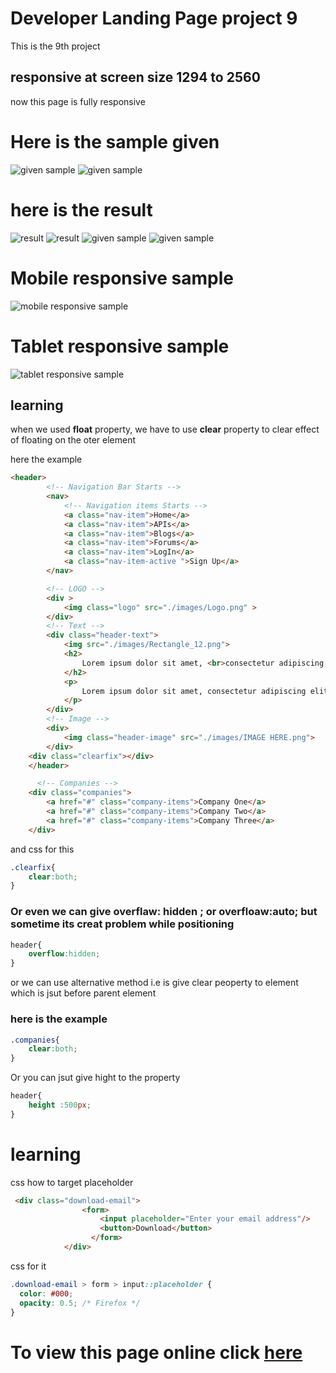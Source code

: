 # Developer Landing Page project 9
This is the 9th project 


## responsive at screen size 1294 to 2560

now this page is fully responsive 
 

# Here is the sample given
![given sample](./thumbnail.png)
![given sample](./9.png)

# here is the result 
![result](./Screenshot%202023-01-01%20at%203.19.04%20pm.png)
![result](./Screenshot%202023-01-01%20at%203.31.16%20pm.png)
![given sample](./Screenshot%202023-01-01%20at%203.31.31%20pm.png)
![given sample](./Screenshot%202023-01-01%20at%203.31.36%20pm.png)


# Mobile responsive sample
![mobile responsive sample](./Screenshot%202023-01-23%20at%2012.30.38%20am.png)
# Tablet responsive sample
![tablet responsive sample](./Screenshot%202023-01-23%20at%2012.32.22%20am.png)
## learning 
when we used **float** property, we have to use **clear** property to clear effect of floating on the oter element 


here the example

``` html
<header>
        <!-- Navigation Bar Starts -->
        <nav>
            <!-- Navigation items Starts -->
            <a class="nav-item">Home</a>
            <a class="nav-item">APIs</a>
            <a class="nav-item">Blogs</a>
            <a class="nav-item">Forums</a>
            <a class="nav-item">LogIn</a>
            <a class="nav-item-active ">Sign Up</a>
        </nav>

        <!-- LOGO -->
        <div >
            <img class="logo" src="./images/Logo.png" >
        </div>
        <!-- Text -->
        <div class="header-text">
            <img src="./images/Rectangle_12.png">
            <h2>
                Lorem ipsum dolor sit amet, <br>consectetur adipiscing elit.
            </h2>
            <p>
                Lorem ipsum dolor sit amet, consectetur adipiscing elit.
            </p>
        </div>
        <!-- Image -->
        <div>
            <img class="header-image" src="./images/IMAGE HERE.png">
        </div>
    <div class="clearfix"></div>
    </header>

      <!-- Companies -->
    <div class="companies">
        <a href="#" class="company-items">Company One</a>
        <a href="#" class="company-items">Company Two</a>
        <a href="#" class="company-items">Company Three</a>
    </div>
```

and css for this 

```css
.clearfix{
    clear:both;
}
```
### Or even we can give overflaw: hidden ; or overfloaw:auto; but sometime its creat problem while positioning 

```css
header{
    overflow:hidden;
}
```
or we can use alternative method i.e is give clear peoperty to element which is jsut before parent element 
### here is the example 
```css
.companies{
    clear:both;
}
```
Or you can jsut give hight to the property 

```css
header{
    height :500px;
}
```

# learning 
css how to target placeholder 
```html
 <div class="download-email">
                <form>
                    <input placeholder="Enter your email address"/>
                    <button>Download</button>
                  </form>
            </div>
```
css for it
```css
.download-email > form > input::placeholder {
  color: #000;
  opacity: 0.5; /* Firefox */
}
```
# To view this page online click [here](https://sanjayyadavsky.github.io/Developer-Landing-Page-project-9/)